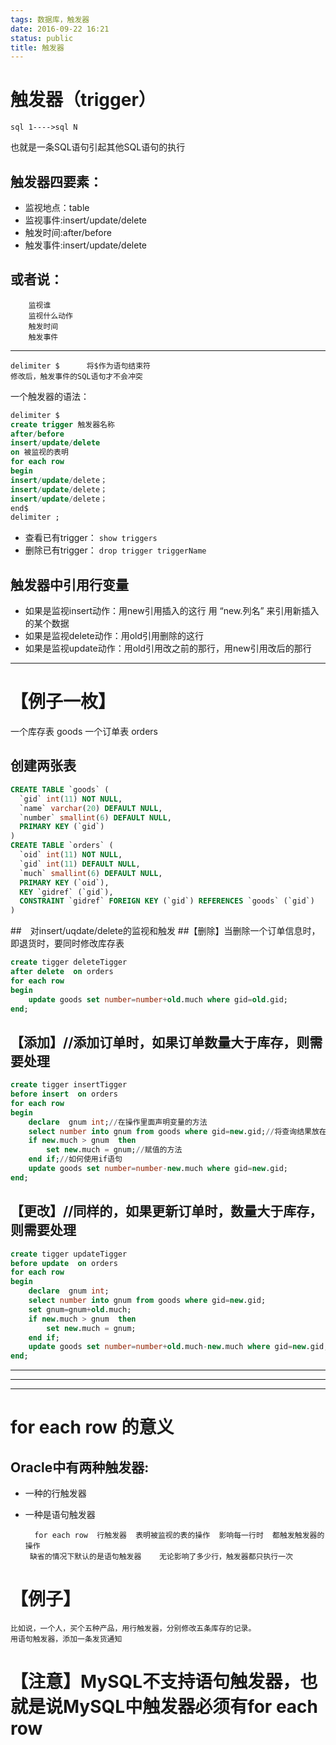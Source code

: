 ```yaml
---
tags: 数据库，触发器
date: 2016-09-22 16:21
status: public
title: 触发器
---
```


# 触发器（trigger）
    sql 1---->sql N 

也就是一条SQL语句引起其他SQL语句的执行

## 触发器四要素：
- 监视地点：table
- 监视事件:insert/update/delete
- 触发时间:after/before 
- 触发事件:insert/update/delete

## 或者说：
        监视谁
		监视什么动作
		触发时间
		触发事件
----

    delimiter $      将$作为语句结束符
    修改后，触发事件的SQL语句才不会冲突

一个触发器的语法：
```SQL
delimiter $
create trigger 触发器名称
after/before
insert/update/delete
on 被监视的表明
for each row    
begin
insert/update/delete；
insert/update/delete；
insert/update/delete；
end$
delimiter ;
```
- 查看已有trigger：
` show triggers `
- 删除已有trigger：
` drop trigger triggerName `

## 触发器中引用行变量
- 如果是监视insert动作：用new引用插入的这行  用 “new.列名”  来引用新插入的某个数据
- 如果是监视delete动作：用old引用删除的这行
- 如果是监视update动作：用old引用改之前的那行，用new引用改后的那行

------
# 【例子一枚】
一个库存表 goods 
一个订单表 orders

## 创建两张表
```SQL
CREATE TABLE `goods` (
  `gid` int(11) NOT NULL,
  `name` varchar(20) DEFAULT NULL,
  `number` smallint(6) DEFAULT NULL,
  PRIMARY KEY (`gid`)
) 
CREATE TABLE `orders` (
  `oid` int(11) NOT NULL,
  `gid` int(11) DEFAULT NULL,
  `much` smallint(6) DEFAULT NULL,
  PRIMARY KEY (`oid`),
  KEY `gidref` (`gid`),
  CONSTRAINT `gidref` FOREIGN KEY (`gid`) REFERENCES `goods` (`gid`)
) 
```
##　对insert/uqdate/delete的监视和触发
##【删除】当删除一个订单信息时，即退货时，要同时修改库存表
```SQL
create tigger deleteTigger
after delete  on orders
for each row
begin
	update goods set number=number+old.much where gid=old.gid;
end;
```

## 【添加】//添加订单时，如果订单数量大于库存，则需要处理
```SQL
create tigger insertTigger
before insert  on orders
for each row
begin
	declare  gnum int;//在操作里面声明变量的方法
	select number into gnum from goods where gid=new.gid;//将查询结果放在变量中的方法
	if new.much > gnum  then
		set new.much = gnum;//赋值的方法
	end if;//如何使用if语句
	update goods set number=number-new.much where gid=new.gid;
end;
```

## 【更改】//同样的，如果更新订单时，数量大于库存，则需要处理
```SQL
create tigger updateTigger
before update  on orders
for each row
begin
	declare  gnum int;
	select number into gnum from goods where gid=new.gid;
	set gnum=gnum+old.much;
	if new.much > gnum  then
		set new.much = gnum;
	end if;
	update goods set number=number+old.much-new.much where gid=new.gid;
end;
```
-----
----
----
# for each row 的意义
## Oracle中有两种触发器:
 - 一种的行触发器
 - 一种是语句触发器
 
         for each row  行触发器  表明被监视的表的操作  影响每一行时  都触发触发器的操作
        缺省的情况下默认的是语句触发器    无论影响了多少行，触发器都只执行一次

# 【例子】
	比如说，一个人，买个五种产品，用行触发器，分别修改五条库存的记录。
	用语句触发器，添加一条发货通知

# 【注意】MySQL不支持语句触发器，也就是说MySQL中触发器必须有for each row